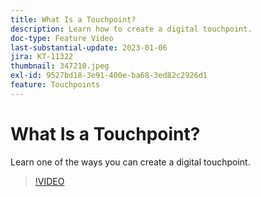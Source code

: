 ```yaml
---
title: What Is a Touchpoint?
description: Learn how to create a digital touchpoint.
doc-type: Feature Video
last-substantial-update: 2023-01-06
jira: KT-11322
thumbnail: 347210.jpeg
exl-id: 9527bd18-3e91-400e-ba68-3ed82c2926d1
feature: Touchpoints
---
```

# What Is a Touchpoint?

Learn one of the ways you can create a digital touchpoint.

>[!VIDEO](https://video.tv.adobe.com/v/347210/?quality=12&learn=on)
